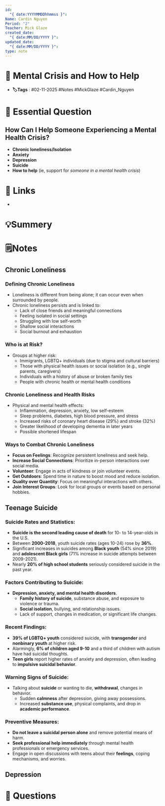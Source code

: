 ```yaml
---
id:
  "{ date:YYYYMMDDhhmmss }": 
Name: Cardin Nguyen
Period: "2"
Teacher: Mick Glaze
created_date:
  "{ date:MM/DD/YYYY }": 
updated_date:
  "{ date:MM/DD/YYYY }": 
type: note
---
```



# 📅 Mental Crisis and How to Help
- **🏷️Tags** : #02-11-2025 #Notes #MickGlaze #Cardin_Nguyen

# 💭 Essential Question

## How Can I Help Someone Experiencing a Mental Health Crisis?
- **Chronic loneliness/Isolation**
- **Anxiety**
- **Depression**
- **Suicide**
- **How to help** (ie, support for _someone in a mental health crisis_)

# 🔗 Links
-

# 💡Summery


# 🗒️Notes

## **Chronic Loneliness**

### Defining Chronic Loneliness
- Loneliness is different from being alone; it can occur even when surrounded by people.
- Chronic loneliness persists and is linked to:
  - Lack of close friends and meaningful connections
  - Feeling isolated in social settings
  - Struggling with low self-worth
  - Shallow social interactions
  - Social burnout and exhaustion

### Who is at Risk?
- Groups at higher risk:
  - Immigrants, LGBTQ+ individuals (due to stigma and cultural barriers)
  - Those with physical health issues or social isolation (e.g., single parents, caregivers)
  - Individuals with a history of abuse or broken family ties
  - People with chronic health or mental health conditions

### Chronic Loneliness and Health Risks
- Physical and mental health effects:
  - Inflammation, depression, anxiety, low self-esteem
  - Sleep problems, diabetes, high blood pressure, and stress
  - Increased risks of coronary heart disease (29%) and stroke (32%)
  - Greater likelihood of developing dementia in later years
  - Possible shortened lifespan

### Ways to Combat Chronic Loneliness
- **Focus on Feelings**: Recognize persistent loneliness and seek help.
- **Increase Social Connections**: Prioritize in-person interactions over social media.
- **Volunteer**: Engage in acts of kindness or join volunteer events.
- **Get Outdoors**: Spend time in nature to boost mood and reduce isolation.
- **Quality over Quantity**: Focus on meaningful interactions with others.
- **Join Interest Groups**: Look for local groups or events based on personal hobbies.

## **Teenage Suicide**
### **Suicide Rates and Statistics:**
 - **Suicide is the second leading cause of death** for 10- to 14-year-olds in the U.S.
  - Between **2000-2018**, youth suicide rates (ages 10-24) rose by **36%**.
  - Significant increases in suicides among **Black youth** (54% since 2019) and **adolescent Black girls** (71% increase in suicide attempts between 2009-2021).
  - Nearly **20% of high school students** seriously considered suicide in the past year.

### **Factors Contributing to Suicide:**
- **Depression, anxiety, and mental health disorders**.
  - **Family history of suicide**, substance abuse, and exposure to violence or trauma.
  - **Social isolation**, bullying, and relationship issues.
  - Lack of support, changes in medication, or significant life changes.

### **Recent Findings:**
-  **39% of LGBTQ+ youth** considered suicide, with **transgender** and **nonbinary youth** at higher risk.
  - Alarmingly, **6% of children aged 9-10** and a third of children with autism have had suicidal thoughts.
  - **Teen girls** report higher rates of anxiety and depression, often leading to **impulsive suicidal behavior**.
### **Warning Signs of Suicide:**
- Talking about **suicide** or wanting to die, **withdrawal**, changes in behavior.
  - Sudden **calmness** after depression, giving away possessions.
  - Increased **substance use**, physical complaints, and drop in **academic performance**.
### **Preventive Measures:**
  - **Do not leave a suicidal person alone** and remove potential means of harm.
  - **Seek professional help immediately** through mental health professionals or emergency services.
  - Engage in open discussions with teens about their **feelings**, coping mechanisms, and worries.

## Depression


# 🧠 Questions